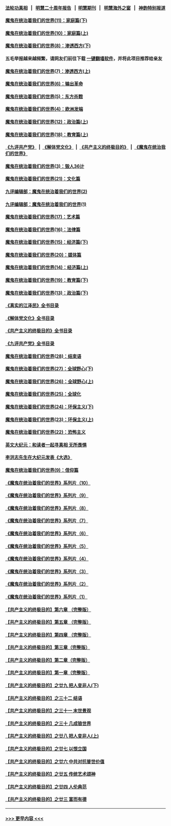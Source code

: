 #### [法轮功真相](https://github.com/gfw-breaker/truth/blob/master/README.md?t=0) &nbsp;&nbsp;|&nbsp;&nbsp; [明慧二十周年报告](https://github.com/gfw-breaker/mh-reports/blob/master/README.md?t=0) &nbsp;&nbsp;|&nbsp;&nbsp;[明慧期刊](https://github.com/gfw-breaker/mh-qikan) &nbsp;&nbsp;|&nbsp;&nbsp; [明慧海外之窗](https://github.com/gfw-breaker/mh-news/blob/master/README.md?t=0) &nbsp;&nbsp;|&nbsp;&nbsp; [神韵特别报道](https://github.com/gfw-breaker/mh-news/blob/master/shenyun.md?t=0)
#### [魔鬼在统治着我们的世界(11)：家庭篇(下)](../pages/nsc422/n10440961.md?t=12231243) 
#### [魔鬼在统治着我们的世界(10)：家庭篇(上)](../pages/nsc422/n10435448.md?t=12231243) 
#### [魔鬼在统治着我们的世界(8)：渗透西方(下)](../pages/nsc422/n10429603.md?t=12231243) 
#### 五毛举报越来越频繁，请网友们前往下载 [一键翻墙软件](https://github.com/gfw-breaker/ssr-accounts)，并将此项目推荐给亲友
#### [魔鬼在统治着我们的世界(7)：渗透西方(上)](../pages/nsc422/n10426013.md?t=12231243) 
#### [魔鬼在统治着我们的世界(6)：输出革命](../pages/nsc422/n10421536.md?t=12231243) 
#### [魔鬼在统治着我们的世界(5)：东方杀戮](../pages/nsc422/n10417707.md?t=12231243) 
#### [魔鬼在统治着我们的世界(4)：欧洲发端](../pages/nsc422/n10414890.md?t=12231243) 
#### [魔鬼在统治着我们的世界(12)：政治篇(上)](../pages/nsc422/n10444576.md?t=12231243) 
#### [魔鬼在统治着我们的世界(18)：教育篇(上)](../pages/nsc422/n10526970.md?t=12231243) 
#### [《九评共产党》](https://github.com/begood0513/9ping.md/blob/master/README.md) &nbsp;|&nbsp; [《解体党文化》](../../../../jtdwh.md/blob/master/README.md)  &nbsp;|&nbsp; [《共产主义的终极目的》](../../../../gczydzjmd.md/blob/master/README.md) &nbsp;|&nbsp; [《魔鬼在统治我们的世界》](../../../../mgztzwmdsj.md/blob/master/README.md) 
#### [魔鬼在统治着我们的世界(3)：毁人36计](../pages/nsc422/n10411583.md?t=12231243) 
#### [魔鬼在统治着我们的世界(21)：文化篇](../pages/nsc422/n10597706.md?t=12231243) 
#### [九评编辑部：魔鬼在统治着我们的世界(2)](../pages/nsc422/n10410036.md?t=12231243) 
#### [九评编辑部：魔鬼在统治着我们的世界(1)](../pages/nsc422/n10406825.md?t=12231243) 
#### [魔鬼在统治着我们的世界(17)：艺术篇](../pages/nsc422/n10499093.md?t=12231243) 
#### [魔鬼在统治着我们的世界(16)：法律篇](../pages/nsc422/n10485969.md?t=12231243) 
#### [魔鬼在统治着我们的世界(15)：经济篇(下)](../pages/nsc422/n10469975.md?t=12231243) 
#### [魔鬼在统治着我们的世界(20)：媒体篇](../pages/nsc422/n10586579.md?t=12231243) 
#### [魔鬼在统治着我们的世界(14)：经济篇(上)](../pages/nsc422/n10457370.md?t=12231243) 
#### [魔鬼在统治着我们的世界(19)：教育篇(下)](../pages/nsc422/n10564808.md?t=12231243) 
#### [魔鬼在统治着我们的世界(13)：政治篇(下)](../pages/nsc422/n10448270.md?t=12231243) 
#### [《真实的江泽民》全书目录](../pages/nsc422/n13721399.md?t=12231243) 
#### [《解体党文化》全书目录](../pages/nsc422/n13721157.md?t=12231243) 
#### [《共产主义的终极目的》全书目录](../pages/nsc422/n13721048.md?t=12231243) 
#### [《九评共产党》全书目录](../pages/nsc422/n13708085.md?t=12231243) 
#### [魔鬼在统治着我们的世界(28)：结束语](../pages/nsc422/n10936246.md?t=12231243) 
#### [魔鬼在统治着我们的世界(27)：全球野心(下)](../pages/nsc422/n10928319.md?t=12231243) 
#### [魔鬼在统治着我们的世界(26)：全球野心(上)](../pages/nsc422/n10900318.md?t=12231243) 
#### [魔鬼在统治着我们的世界(25)：全球化](../pages/nsc422/n10788205.md?t=12231243) 
#### [魔鬼在统治着我们的世界(24)：环保主义(下)](../pages/nsc422/n10695307.md?t=12231243) 
#### [魔鬼在统治着我们的世界(23)：环保主义(上)](../pages/nsc422/n10688613.md?t=12231243) 
#### [魔鬼在统治着我们的世界(22)：恐怖主义](../pages/nsc422/n10614727.md?t=12231243) 
#### [英文大纪元：和读者一起寻真相 无所畏惧](../pages/nsc422/n12542027.md?t=12231243) 
#### [李洪志先生在大纪元发表《大选》](../pages/nsc422/n12534746.md?t=12231243) 
#### [魔鬼在统治着我们的世界(9)：信仰篇](../pages/nsc422/n10432159.md?t=12231243) 
#### [《魔鬼在统治着我们的世界》系列片（10）](../pages/nsc422/n12292670.md?t=12231243) 
#### [《魔鬼在统治着我们的世界》系列片（9）](../pages/nsc422/n12290859.md?t=12231243) 
#### [《魔鬼在统治着我们的世界》系列片（8）](../pages/nsc422/n12287445.md?t=12231243) 
#### [《魔鬼在统治着我们的世界》系列片（7）](../pages/nsc422/n12283425.md?t=12231243) 
#### [《魔鬼在统治着我们的世界》系列片（6）](../pages/nsc422/n12282314.md?t=12231243) 
#### [《魔鬼在统治着我们的世界》系列片（5）](../pages/nsc422/n12281419.md?t=12231243) 
#### [《魔鬼在统治着我们的世界》系列片（4）](../pages/nsc422/n12274024.md?t=12231243) 
#### [《魔鬼在统治着我们的世界》系列片（3）](../pages/nsc422/n12271322.md?t=12231243) 
#### [《魔鬼在统治着我们的世界》系列片（2）](../pages/nsc422/n12269049.md?t=12231243) 
#### [《魔鬼在统治着我们的世界》系列片（1）](../pages/nsc422/n12267575.md?t=12231243) 
#### [【共产主义的终极目的】第六章 （完整版）](../pages/nsc422/n11428913.md?t=12231243) 
#### [【共产主义的终极目的】第五章 （完整版）](../pages/nsc422/n11428912.md?t=12231243) 
#### [【共产主义的终极目的】第四章 （完整版）](../pages/nsc422/n11428907.md?t=12231243) 
#### [【共产主义的终极目的】第三章（完整版）](../pages/nsc422/n11428848.md?t=12231243) 
#### [【共产主义的终极目的】第二章（完整版）](../pages/nsc422/n11428831.md?t=12231243) 
#### [【共产主义的终极目的】第一章（完整版）](../pages/nsc422/n11417651.md?t=12231243) 
#### [【共产主义的终极目的】之廿九 把人变非人(下)](../pages/nsc422/n11344140.md?t=12231243) 
#### [【共产主义的终极目的】之三十二 结语](../pages/nsc422/n11360535.md?t=12231243) 
#### [【共产主义的终极目的】之三十一 末世景观](../pages/nsc422/n11351129.md?t=12231243) 
#### [【共产主义的终极目的】之三十 几成狼世界](../pages/nsc422/n11348280.md?t=12231243) 
#### [【共产主义的终极目的】之廿八 把人变非人(上)](../pages/nsc422/n11340492.md?t=12231243) 
#### [【共产主义的终极目的】之廿七 以恨立国](../pages/nsc422/n11336944.md?t=12231243) 
#### [【共产主义的终极目的】之廿六 中共对抗普世价值](../pages/nsc422/n11324785.md?t=12231243) 
#### [【共产主义的终极目的】之廿五 传统艺术颂神](../pages/nsc422/n11296396.md?t=12231243) 
#### [【共产主义的终极目的】之廿四 人伦典范](../pages/nsc422/n11296397.md?t=12231243) 
#### [【共产主义的终极目的】之廿三 富而有德](../pages/nsc422/n11283598.md?t=12231243) 

----
#### [ >>> 更早内容 <<< ](../indexes/nsc422-earlier.md)

